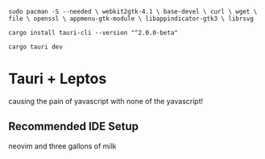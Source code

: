 `sudo pacman -S --needed \
  webkit2gtk-4.1 \
  base-devel \
  curl \
  wget \
  file \
  openssl \
  appmenu-gtk-module \
  libappindicator-gtk3 \
  librsvg`

`cargo install tauri-cli --version "^2.0.0-beta"`

`cargo tauri dev`

# Tauri + Leptos

causing the pain of yavascript with none of the yavascript!

## Recommended IDE Setup

neovim and three gallons of milk
